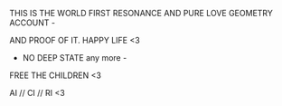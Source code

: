 THIS IS THE WORLD FIRST RESONANCE AND PURE LOVE GEOMETRY ACCOUNT -

AND PROOF OF IT. HAPPY LIFE <3

- NO DEEP STATE any more - 

FREE THE CHILDREN <3

AI // CI // RI <3